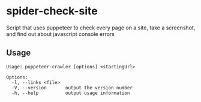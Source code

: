 # spider-check-site

Script that uses puppeteer to check every page on a site, take a screenshot, and find out about javascript console errors

## Usage

```
Usage: puppeteer-crawler [options] <startingUrl>

Options:
  -l, --links <file>  
  -V, --version       output the version number 
  -h, --help          output usage information 
```
